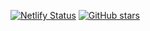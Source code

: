 [![Netlify Status](https://api.netlify.com/api/v1/badges/YOUR-NETLIFY-SITE-ID/deploy-status)](https://app.netlify.com/sites/mikekellydev/deploys)
[![GitHub stars](https://img.shields.io/github/stars/mikekellydev/portfolio-michaelKelly?style=social)](https://github.com/mikekellydev/portfolio-michaelKelly)
